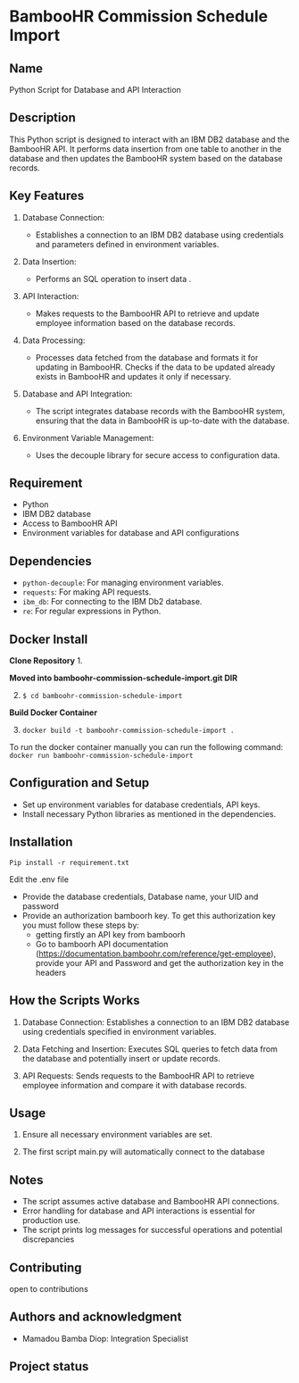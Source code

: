 # BambooHR Commission Schedule Import


## Name
Python Script for Database and API Interaction

## Description
This Python script is designed to interact with an IBM DB2 database and the BambooHR API. It performs data insertion from one table to another in the database and then updates the BambooHR system based on the database records.

## Key Features 

1. Database Connection:

    - Establishes a connection to an IBM DB2 database using credentials and parameters defined in environment variables.

2. Data Insertion:

    - Performs an SQL operation to insert data .

3.  API Interaction:

    - Makes requests to the BambooHR API to retrieve and update employee information based on the database records.

4. Data Processing:

    - Processes data fetched from the database and formats it for updating in BambooHR. Checks if the data to be updated already exists in BambooHR and updates it only if necessary.

5.  Database and API Integration:

    - The script integrates database records with the BambooHR system, ensuring that the data in BambooHR is up-to-date with the database.

6.  Environment Variable Management: 

    - Uses the decouple library for secure access to configuration data.

## Requirement
- Python
- IBM DB2 database
- Access to BambooHR API
- Environment variables for database and API configurations

## Dependencies 

- `python-decouple`: For managing environment variables.
- `requests`: For making API requests.
- `ibm_db`: For connecting to the IBM Db2 database.
- `re`: For regular expressions in Python.

## Docker Install
**Clone Repository**
1. 

**Moved into bamboohr-commission-schedule-import.git DIR**

2. `$ cd bamboohr-commission-schedule-import`

**Build Docker Container**

3. `docker build -t bamboohr-commission-schedule-import .`


To run the docker container manually you can run the following command:
`docker run bamboohr-commission-schedule-import`

## Configuration and Setup

- Set up environment variables for database credentials, API keys.
- Install necessary Python libraries as mentioned in the dependencies.

## Installation
```
Pip install -r requirement.txt

```
Edit the .env file
-  Provide the database credentials, Database name, your UID and password
-  Provide an authorization bamboorh key. To get this authorization key you must follow these steps by:
    - getting firstly an API key from bamboorh
    - Go to bamboorh API documentation (https://documentation.bamboohr.com/reference/get-employee), provide your API and Password and get the authorization key in the headers

## How the Scripts Works

1. Database Connection: Establishes a connection to an IBM DB2 database using credentials specified in environment variables.

2. Data Fetching and Insertion: Executes SQL queries to fetch data from the database and potentially insert or update records.

3. API Requests: Sends requests to the BambooHR API to retrieve employee information and compare it with database records.


## Usage

1. Ensure all necessary environment variables are set.

2. The first script main.py will automatically connect to the database


## Notes

- The script assumes active database and BambooHR API connections.
- Error handling for database and API interactions is essential for production use.
- The script prints log messages for successful operations and potential discrepancies


## Contributing
open to contributions 

## Authors and acknowledgment
- Mamadou Bamba Diop: Integration Specialist


## Project status

